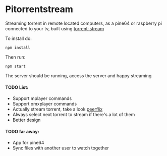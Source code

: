 # Pitorrentstream
Streaming torrent in remote located computers, as a pine64 or raspberry pi connected to your tv, 
built using [torrent-stream](https://github.com/mafintosh/torrent-stream)

To install do: 

`npm install`

Then run: 

`npm start`

The server should be running, access the server and happy streaming

#### TODO List:
* Support mplayer commands
* Support omxplayer commands
* Actually stream torrent, take a look [peerflix](http://github.com/mafintosh/peerflix)
* Always select next torrent to stream if there's a lot of them
* Better design

#### TODO far away:
* App for pine64
* Sync files with another user to watch together
